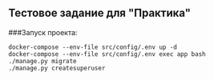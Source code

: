 ## Тестовое задание для "Практика"

###Запуск проекта:

```console
docker-compose --env-file src/config/.env up -d
docker-compose --env-file src/config/.env exec app bash
./manage.py migrate
./manage.py createsuperuser
```
